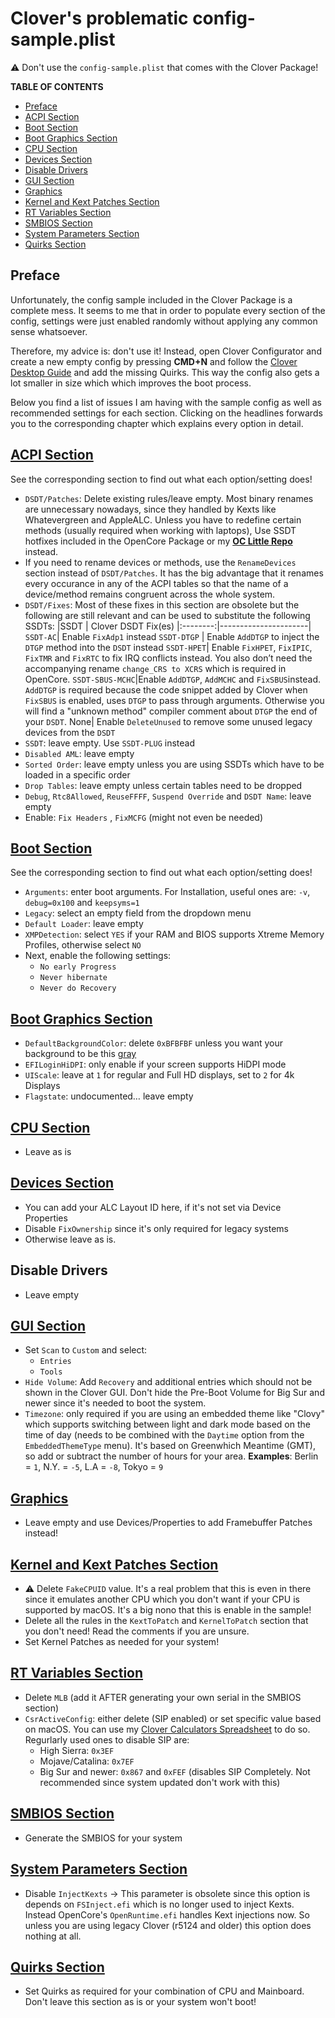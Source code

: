 # Clover's problematic config-sample.plist

:warning: Don't use the `config-sample.plist` that comes with the Clover Package!

**TABLE OF CONTENTS**

- [Preface](#preface)
- [ACPI Section](#acpi-section)
- [Boot Section](#boot-section)
- [Boot Graphics Section](#boot-graphics-section)
- [CPU Section](#cpu-section)
- [Devices Section](#devices-section)
- [Disable Drivers](#disable-drivers)
- [GUI Section](#gui-section)
- [Graphics](#graphics)
- [Kernel and Kext Patches Section](#kernel-and-kext-patches-section)
- [RT Variables Section](#rt-variables-section)
- [SMBIOS Section](#smbios-section)
- [System Parameters Section](#system-parameters-section)
- [Quirks Section](#quirks-section)

## Preface
Unfortunately, the config sample included in the Clover Package is a complete mess. It seems to me that in order to populate every section of the config, settings were just enabled randomly without applying any common sense whatsoever.

Therefore, my advice is: don't use it! Instead, open Clover Configurator and create a new empty config by pressing **CMD+N** and follow the [Clover Desktop Guide](https://hackintosh.gitbook.io/r-hackintosh-vanilla-desktop-guide/) and add the missing Quirks. This way the config also gets a lot smaller in size which which improves the boot process.

Below you find a list of issues I am having with the sample config as well as recommended settings for each section. Clicking on the headlines forwards you to the corresponding chapter which explains every option in detail.

## [ACPI Section](https://github.com/5T33Z0/Clover-Crate/tree/main/ACPI)
See the corresponding section to find out what each option/setting does!

- `DSDT/Patches`: Delete existing rules/leave empty. Most binary renames are unnecessary nowadays, since they handled by Kexts like Whatevergreen and AppleALC. Unless you have to redefine certain methods (usually required when working with laptops), Use SSDT hotfixes included in the OpenCore Package or my [**OC Little Repo**](https://github.com/5T33Z0/OC-Little-Translated) instead. 
- If you need to rename devices or methods, use the `RenameDevices` section instead of `DSDT/Patches`. It has the big advantage that it renames every occurance in any of the ACPI tables so that the name of a device/method remains congruent across the whole system.
- `DSDT/Fixes`: Most of these fixes in this section are obsolete but the following are still relevant and can be used to substitute the following SSDTs:
	|SSDT | Clover DSDT Fix(es)
	|:--------:|----------------------|
	`SSDT-AC`| Enable `FixAdp1` instead
	`SSDT-DTGP` | Enable `AddDTGP` to inject the `DTGP` method into the `DSDT` instead
	`SSDT-HPET`| Enable `FixHPET`, `FixIPIC`, `FixTMR` and `FixRTC` to fix IRQ conflicts instead. You also don’t need the accompanying rename `change_CRS to XCRS` which is required in OpenCore.
	`SSDT-SBUS-MCHC`|Enable `AddDTGP`, `AddMCHC` and `FixSBUS`instead. `AddDTGP` is required because the code snippet added by Clover when `FixSBUS` is enabled, uses `DTGP` to pass through arguments. Otherwise you will find a "unknown method" compiler comment about `DTGP` the end of your `DSDT`.
	None| Enable `DeleteUnused` to remove some unused legacy devices from the `DSDT`
- `SSDT`: leave empty. Use `SSDT-PLUG` instead
- `Disabled AML`: leave empty
- `Sorted Order`: leave empty unless you are using SSDTs which have to be loaded in a specific order
- `Drop Tables`: leave empty unless certain tables need to be dropped
- `Debug`, `Rtc8Allowed`, `ReuseFFFF`, `Suspend Override` and `DSDT Name`: leave empty
- Enable: `Fix Headers`	, `FixMCFG` (might not even be needed)

## [Boot Section](https://github.com/5T33Z0/Clover-Crate/tree/main/Boot)
See the corresponding section to find out what each option/setting does!

- `Arguments`: enter boot arguments. For Installation, useful ones are: `-v`, `debug=0x100` and `keepsyms=1`
- `Legacy`: select an empty field from the dropdown menu
- `Default Loader`: leave empty
- `XMPDetection`: select `YES` if your RAM and BIOS supports Xtreme Memory Profiles, otherwise select `NO`
- Next, enable the following settings:
	- `No early Progress`
	- `Never hibernate`
	- `Never do Recovery`

## [Boot Graphics Section](https://github.com/5T33Z0/Clover-Crate/tree/main/Boot_Graphics#readme)

- `DefaultBackgroundColor`: delete `0xBFBFBF` unless you want your background to be this [gray](https://www.htmlcsscolor.com/hex/BFBFBF)
- `EFILoginHiDPI`: only enable if your screen supports HiDPI mode
- `UIScale`: leave at `1` for regular and Full HD displays, set to `2` for 4k Displays 
- `Flagstate`: undocumented… leave empty

## [CPU Section](https://github.com/5T33Z0/Clover-Crate/tree/main/CPU)

- Leave as is

## [Devices Section](https://github.com/5T33Z0/Clover-Crate/tree/main/Devices)

- You can add your ALC Layout ID here, if it's not set via Device Properties
- Disable `FixOwnership` since it's only required for legacy systems
- Otherwise leave as is.

## Disable Drivers

- Leave empty

## [GUI Section](https://github.com/5T33Z0/Clover-Crate/tree/main/GUI)
- Set `Scan` to `Custom` and select:
	- `Entries`
	- `Tools`
- `Hide Volume`: Add `Recovery` and additional entries which should not be shown in the Clover GUI. Don't hide the Pre-Boot Volume for Big Sur and newer since it's needed to boot the system.
- `Timezone`: only required if you are using an embedded theme like "Clovy" which supports switching between light and dark mode based on the time of day (needs to be combined with the `Daytime` option from the `EmbeddedThemeType` menu). It's based on Greenwhich Meantime (GMT), so add or subtract the number of hours for your area. **Examples**: Berlin = `1`, N.Y. = `-5`, L.A = `-8`, Tokyo = `9`

## [Graphics](https://github.com/5T33Z0/Clover-Crate/tree/main/Graphics)

- Leave empty and use Devices/Properties to add Framebuffer Patches instead!

## [Kernel and Kext Patches Section](https://github.com/5T33Z0/Clover-Crate/tree/main/Kernel_And_Kext_Patches)

- :warning: Delete `FakeCPUID` value. It's a real problem that this is even in there since it emulates another CPU which you don't want if your CPU is supported by macOS. It's a big nono that this is enable in the sample!
- Delete all the rules in the `KextToPatch` and `KernelToPatch` section that you don't need! Read the comments if you are unsure.
- Set Kernel Patches as needed for your system!

## [RT Variables Section](https://github.com/5T33Z0/Clover-Crate/tree/main/RtVariables)

- Delete `MLB` (add it AFTER generating your own serial in the SMBIOS section)
- `CsrActiveConfig`: either delete (SIP enabled) or set specific value based on macOS. You can use my [Clover Calculators Spreadsheet](https://github.com/5T33Z0/Clover-Crate/tree/main/Xtras) to do so. Regurlarly used ones to disable SIP are:
	- High Sierra: `0x3EF`
	- Mojave/Catalina: `0x7EF`
	- Big Sur and newer: `0x867` and `0xFEF` (disables SIP Completely. Not recommended since system updated don't work with this) 

## [SMBIOS Section](https://github.com/5T33Z0/Clover-Crate/tree/main/SMBIOS)

- Generate the SMBIOS for your system

## [System Parameters Section](https://github.com/5T33Z0/Clover-Crate/tree/main/System_Parameters)

- Disable `InjectKexts` &rarr; This parameter is obsolete since this option is depends on `FSInject.efi` which is no longer used to inject Kexts. Instead OpenCore's `OpenRuntime.efi` handles Kext injections now. So unless you are using legacy Clover (r5124 and older) this option does nothing at all.

## [Quirks Section](https://github.com/5T33Z0/Clover-Crate/tree/main/Quirks)

- Set Quirks as required for your combination of CPU and Mainboard. Don't leave this section as is or your system won't boot!
